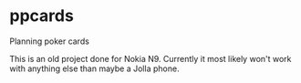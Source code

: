 # ppcards
Planning poker cards

This is an old project done for Nokia N9. Currently it most likely won't work with anything else than maybe a Jolla phone.
